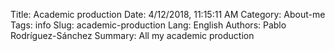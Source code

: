 Title: Academic production
Date: 4/12/2018, 11:15:11 AM
Category: About-me
Tags: info
Slug: academic-production
Lang: English
Authors: Pablo Rodríguez-Sánchez
Summary: All my academic production
